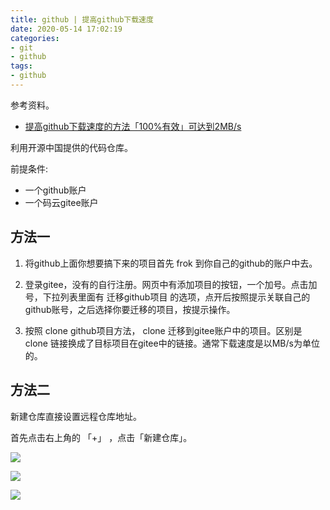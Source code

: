 ```yaml
---
title: github | 提高github下载速度
date: 2020-05-14 17:02:19
categories:
- git
- github
tags:
- github
---
```

参考资料。

- [提高github下载速度的方法「100%有效」可达到2MB/s](https://mp.weixin.qq.com/s/Q0Hh6qgpTf0ham9yBg3ssg)

<!-- more -->

利用开源中国提供的代码仓库。

前提条件:

- 一个github账户
- 一个码云gitee账户

## 方法一

1. 将github上面你想要搞下来的项目首先 frok 到你自己的github的账户中去。

2. 登录gitee，没有的自行注册。网页中有添加项目的按钮，一个加号。点击加号，下拉列表里面有 迁移github项目 的选项，点开后按照提示关联自己的github账号，之后选择你要迁移的项目，按提示操作。

3. 按照 clone github项目方法， clone 迁移到gitee账户中的项目。区别是 clone 链接换成了目标项目在gitee中的链接。通常下载速度是以MB/s为单位的。

## 方法二

新建仓库直接设置远程仓库地址。

首先点击右上角的 「+」 ，点击「新建仓库」。

![](/images/github/1_0.png)

![](/images/github/1_1.png)

![](/images/github/1_2.png)